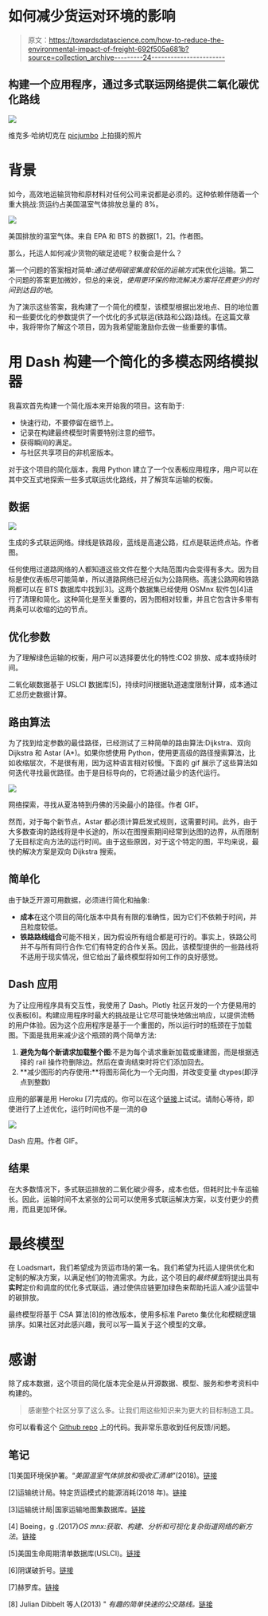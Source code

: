 # 如何减少货运对环境的影响

> 原文：<https://towardsdatascience.com/how-to-reduce-the-environmental-impact-of-freight-692f505a681b?source=collection_archive---------24----------------------->

## 构建一个应用程序，通过多式联运网络提供二氧化碳优化路线

![](img/9cd967f260ff1a6032319e6e913a1d5e.png)

维克多·哈纳切克在 [picjumbo](https://picjumbo.com) 上拍摄的照片

# 背景

如今，高效地运输货物和原材料对任何公司来说都是必须的。这种依赖伴随着一个重大挑战:货运约占美国温室气体排放总量的 8%。

![](img/2b1d247b99f23a310caf19be4960c5a3.png)

美国排放的温室气体。来自 EPA 和 BTS 的数据[1，2]。作者图。

那么，托运人如何减少货物的碳足迹呢？权衡会是什么？

第一个问题的答案相对简单:*通过使用碳密集度较低的运输方式*来优化运输。第二个问题的答案更加微妙，但总的来说，*使用更环保的物流解决方案将花费更少的时间到达目的地*。

为了演示这些答案，我构建了一个简化的模型，该模型根据出发地点、目的地位置和一些要优化的参数提供了一个优化的多式联运(铁路和公路)路线。在这篇文章中，我将带你了解这个项目，因为我希望能激励你去做一些重要的事情。

# 用 Dash 构建一个简化的多模态网络模拟器

我喜欢首先构建一个简化版本来开始我的项目。这有助于:

*   快速行动，不要停留在细节上。
*   记录在构建最终模型时需要特别注意的细节。
*   获得瞬间的满足。
*   与社区共享项目的非机密版本。

对于这个项目的简化版本，我用 Python 建立了一个仪表板应用程序，用户可以在其中交互式地探索一些多式联运优化路线，并了解货车运输的权衡。

## 数据

![](img/1727aea4b7bfa95d4a91c2993264a9b7.png)

生成的多式联运网络。绿线是铁路段，蓝线是高速公路，红点是联运终点站。作者图。

任何使用过道路网络的人都知道这些文件在整个大陆范围内会变得有多大。因为目标是使仪表板尽可能简单，所以道路网络已经近似为公路网络。高速公路网和铁路网都可以在 BTS 数据库中找到[3]。这两个数据集已经使用 OSMnx 软件包[4]进行了清理和简化。这种简化是至关重要的，因为图相对较重，并且它包含许多带有两条可以收缩的边的节点。

## 优化参数

为了理解绿色运输的权衡，用户可以选择要优化的特性:CO2 排放、成本或持续时间。

二氧化碳数据基于 USLCI 数据库[5]，持续时间根据轨道速度限制计算，成本通过汇总历史数据计算。

## 路由算法

为了找到给定参数的最佳路径，已经测试了三种简单的路由算法:Dijkstra、双向 Dijkstra 和 Astar (A*)。如果你想使用 Python，使用更高级的路径搜索算法，比如收缩层次，不是很有用，因为这种语言相对较慢。下面的 gif 展示了这些算法如何迭代寻找最优路径。由于是目标导向的，它将通过最少的迭代运行。

![](img/fcc7f899481dbc5892bd8e7daf76a60b.png)

网络探索，寻找从夏洛特到丹佛的污染最小的路径。作者 GIF。

然而，对于每个新节点，Astar 都必须计算启发式规则，这需要时间。此外，由于大多数查询的路线将是中长途的，所以在图搜索期间经常到达图的边界，从而限制了无目标定向方法的运行时间。由于这些原因，对于这个特定的图，平均来说，最快的解决方案是双向 Dijkstra 搜索。

## 简单化

由于缺乏开源可用数据，必须进行简化和抽象:

*   **成本**在这个项目的简化版本中具有有限的准确性，因为它们不依赖于时间，并且粒度较低。
*   **铁路路线组合**可能不相关，因为假设所有组合都是可行的。事实上，铁路公司并不与所有同行合作:它们有特定的合作关系。因此，该模型提供的一些路线将不适用于现实情况，但它给出了最终模型将如何工作的良好感觉。

## Dash 应用

为了让应用程序具有交互性，我使用了 Dash。Plotly 社区开发的一个方便易用的仪表板[6]。构建应用程序时最大的挑战是让它尽可能快地做出响应，以提供流畅的用户体验。因为这个应用程序是基于一个重图的，所以运行时的瓶颈在于加载图。下面是我用来减少这个瓶颈的两个简单方法:

1.  **避免为每个新请求加载整个图**:不是为每个请求重新加载或重建图，而是根据选择的 rail 操作符删除边。然后在查询结束时将它们添加回去。
2.  **减少图形的内存使用:**将图形简化为一个无向图，并改变变量 dtypes(即浮点到整数)

应用的部署是用 Heroku [7]完成的。你可以在这个[链接](https://mfreight-app.herokuapp.com/)上试试。请耐心等待，即使进行了上述优化，运行时间也不是一流的😅

![](img/1813f5a72d3b70ac23d13fcd83b1a571.png)

Dash 应用。作者 GIF。

## 结果

在大多数情况下，多式联运排放的二氧化碳少得多，成本也低，但耗时比卡车运输长。因此，运输时间不太紧张的公司可以使用多式联运解决方案，以支付更少的费用，而且更加环保。

# 最终模型

在 Loadsmart，我们希望成为货运市场的第一名。我们希望为托运人提供优化和定制的解决方案，以满足他们的物流需求。为此，这个项目的*最终模型*将提出具有**实时**定价和调度的优化多式联运，通过使供应链更加绿色来帮助托运人减少运营中的碳排放。

最终模型将基于 CSA 算法[8]的修改版本，使用多标准 Pareto 集优化和模糊逻辑排序。如果社区对此感兴趣，我可以写一篇关于这个模型的文章。

# 感谢

除了成本数据，这个项目的简化版本完全是从开源数据、模型、服务和参考资料中构建的。

> 感谢整个社区分享了这么多。让我们用这些知识来为更大的目标制造工具。

你可以看看这个 [Github repo](https://github.com/Labulitiolle/Multimodal_freight_USA) 上的代码。我非常乐意收到任何反馈/问题。

## 笔记

[1]美国环境保护署。“*美国温室气体排放和吸收汇清单*”(2018)。[链接](https://www.epa.gov/ghgemissions/global-greenhouse-gas-emissions-data)

[2]运输统计局。特定货运模式的能源消耗(2018 年)。[链接](https://www.bts.gov/energy-consumption-select-freight-transportation-modes)

[3]运输统计局|国家运输地图集数据库。[链接](https://geo.dot.gov/server/rest/services/NTAD)

[4] Boeing，g .(2017)*OS mnx:获取、构建、分析和可视化复杂街道网络的新方法*。[链接](https://github.com/gboeing/osmnx)

[5]美国生命周期清单数据库(USLCI)。[链接](https://www.nrel.gov/lci/)

[6]阴谋破折号。[链接](https://dash.plotly.com)

[7]赫罗库。[链接](https://www.heroku.com)

[8] Julian Dibbelt 等人(2013) " *有趣的简单快速的公交路线。*[链接](https://i11www.iti.kit.edu/extra/publications/dpsw-isftr-13.pdf)